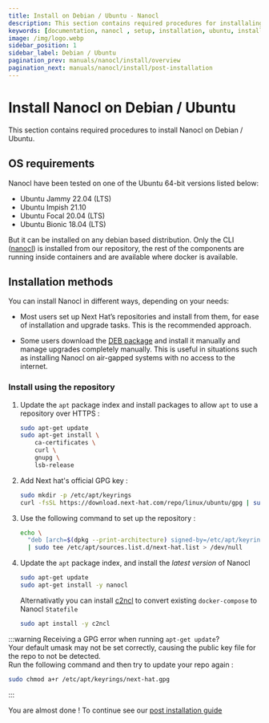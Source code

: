 ```yaml
---
title: Install on Debian / Ubuntu - Nanocl
description: This section contains required procedures for installaling Nanocl on Debian / Ubuntu.
keywords: [documentation, nanocl , setup, installation, ubuntu, install, debian, ubuntu, linux]
image: /img/logo.webp
sidebar_position: 1
sidebar_label: Debian / Ubuntu
pagination_prev: manuals/nanocl/install/overview
pagination_next: manuals/nanocl/install/post-installation
---
```


# Install Nanocl on Debian / Ubuntu

This section contains required procedures to install Nanocl on Debian / Ubuntu.

## OS requirements

Nanocl have been tested on one of the Ubuntu 64-bit versions listed below:

- Ubuntu Jammy 22.04 (LTS)
- Ubuntu Impish 21.10
- Ubuntu Focal 20.04 (LTS)
- Ubuntu Bionic 18.04 (LTS)

But it can be installed on any debian based distribution.
Only the CLI ([nanocl][nanocl]) is installed from our repository, the rest of the components are running inside containers and are available where docker is available.

## Installation methods

You can install Nanocl in different ways, depending on your needs:

- Most users set up Next Hat’s repositories and install from them, for ease of
  installation and upgrade tasks. This is the recommended approach.

- Some users download the [DEB package][deb_package] and install it manually and manage
  upgrades completely manually. This is useful in situations such as installing
  Nanocl on air-gapped systems with no access to the internet.

### Install using the repository

1. Update the `apt` package index and install packages to allow `apt` to use a
   repository over HTTPS :

   ```sh
   sudo apt-get update
   sudo apt-get install \
       ca-certificates \
       curl \
       gnupg \
       lsb-release
   ```

2. Add Next hat's official GPG key :

   ```sh
   sudo mkdir -p /etc/apt/keyrings
   curl -fsSL https://download.next-hat.com/repo/linux/ubuntu/gpg | sudo gpg --dearmor -o /etc/apt/keyrings/next-hat.gpg
   ```

3. Use the following command to set up the repository :

   ```sh
   echo \
     "deb [arch=$(dpkg --print-architecture) signed-by=/etc/apt/keyrings/next-hat.gpg] https://download.next-hat.com/repo/linux/ubuntu stable main" \
     | sudo tee /etc/apt/sources.list.d/next-hat.list > /dev/null
   ```

4. Update the `apt` package index, and install the _latest version_ of Nanocl

   ```sh
   sudo apt-get update
   sudo apt-get install -y nanocl
   ```

   Alternativatly you can install [c2ncl][c2ncl_ref] to convert existing `docker-compose` to Nanocl `Statefile`

   ```sh
   sudo apt install -y c2ncl
   ```

:::warning
Receiving a GPG error when running `apt-get update`? <br />
Your default umask may not be set correctly, causing the public key file for the repo to not be detected. <br />
Run the following command and then try to update your repo again : <br />
```sh
sudo chmod a+r /etc/apt/keyrings/next-hat.gpg
```
:::

You are almost done !
To continue see our [post installation guide][post_installation_guide]

[nanocl]: /docs/references/nanocl/cli.md
[post_installation_guide]: /docs/manuals/nanocl/install/post-installation.md
[deb_package]: https://download.next-hat.com/repo/linux/ubuntu/pool/stable/main
[c2ncl_ref]: /docs/references/c2ncl/cli.md